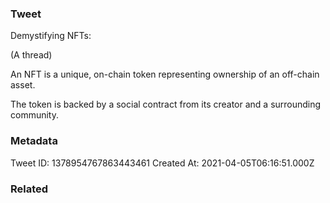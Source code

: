 ### Tweet
Demystifying NFTs:

(A thread)

An NFT is a unique, on-chain token representing ownership of an off-chain asset. 

The token is backed by a social contract from its creator and a surrounding community.

### Metadata
Tweet ID: 1378954767863443461
Created At: 2021-04-05T06:16:51.000Z

### Related

